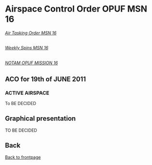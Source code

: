 # Airspace Control Order OPUF MSN 16


###### [Air Tasking Order MSN 16](/OPUF-Brief/Docs/ATO/ATO_16.html)
###### [Weekly Spins MSN 16](/OPUF-Brief/Docs/SPINS_16.html)
###### [NOTAM OPUF MISSION 16](/OPUF-Brief/Docs/NOTAM/NOTAM_16.html)


## ACO for 19th of JUNE 2011

### ACTIVE AIRSPACE 



To BE DECIDED





## Graphical presentation




TO BE DECIDED




## Back
[Back to frontpage](https://132nd-vwing.github.io/OPUF-Brief/)